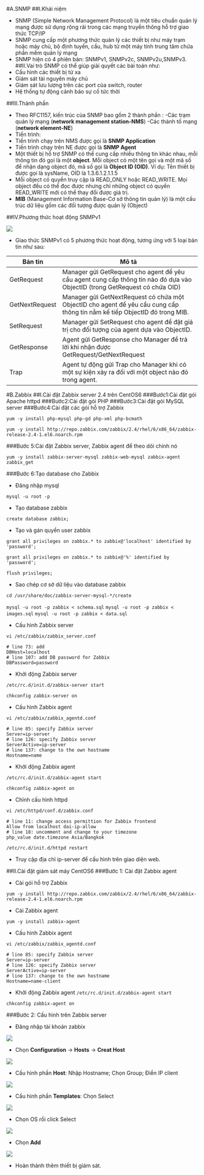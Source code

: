 #A.SNMP
##I.Khái niệm
- SNMP (Simple Network Management Protocol) là một tiêu chuẩn quản lý mạng được sử dụng rộng rãi trong các mạng truyền thông hỗ trợ giao thức TCP/IP
- SNMP cung cấp một phương thức quản lý các thiết bị như máy trạm hoặc máy chủ, bộ định tuyến, cầu, hub từ một máy tính trung tâm chứa phần mềm quản lý mạng
- SNMP hiện có 4 phiên bản: SNMPv1, SNMPv2c, SNMPv2u,SNMPv3.
##II.Vai trò
	SNMP có thể giúp giải quyết các bài toán như:
- Cấu hình các thiết bị từ xa
- Giám sát tài nguyên máy chủ
- Giám sát lưu lượng trên các port của switch, router
- Hệ thống tự động cảnh báo sự cố tức thời

##III.Thành phần
- Theo RFC1157, kiến trúc của SNMP bao gồm 2 thành phần : 
 -Các trạm quản lý mạng (**network management station-NMS**)
 -Các thành tố mạng (**network element-NE**)
- Tiến trình:
 - Tiến trình chạy trên NMS được gọi là **SNMP Application**
 - Tiến trình chạy trên NE được gọi là **SNMP Agent**
- Một thiết bị hỗ trợ SNMP có thể cung cấp nhiều thông tin khác nhau, mỗi thông tin đó gọi là một **object**. Mỗi object có một tên gọi và một mã số để nhận dạng object đó, mã số gọi là **Object ID (OID)**. Ví dụ: Tên thiết bị được gọi là sysName, OID là 1.3.6.1.2.1.1.5
- Mỗi object có quyền truy cập là READ_ONLY hoặc READ_WRITE. Mọi object đều có thể đọc được nhưng chỉ những object có quyền READ_WRITE mới có thể thay đổi được giá trị.
- **MIB** (Management Information Base-Cơ sở thông tin quản lý) là một cấu trúc dữ liệu gồm các đối tượng được quản lý (Object)

##IV.Phương thức hoạt động SNMPv1

<img src="http://img.prntscr.com/img?url=http://i.imgur.com/j1Oa08t.png">

- Giao thức SNMPv1 có 5 phương thức hoạt động, tương ứng với 5 loại bản tin như sau:

| Bản tin | Mô tả |
|---------|-------|
| GetRequest | Manager gửi GetRequest cho agent để yêu cầu agent cung cấp thông tin nào đó dựa vào ObjectID (trong GetRequest có chứa OID) |
| GetNextRequest | Manager gửi GetNextRequest có chứa một ObjectID cho agent để yêu cầu cung cấp thông tin nằm kế tiếp ObjectID đó trong MIB. |
| SetRequest | Manager gửi SetRequest cho agent để đặt giá trị cho đối tượng của agent dựa vào ObjectID. |
| GetResponse | Agent gửi GetResponse cho Manager để trả lời khi nhận được GetRequest/GetNextRequest |
| Trap | Agent tự động gửi Trap cho Manager khi có một sự kiện xảy ra đối với một object nào đó trong agent. |

#B.Zabbix
##I.Cài đặt Zabbix server 2.4 trên CentOS6
###Bước1:Cài đặt gói Apache httpd
###Bước2:Cài đặt gói PHP
###Bước3:Cài đặt gói MySQL server
###Bước4:Cài đặt các gói hỗ trợ Zabbix

`yum -y install php-mysql php-gd php-xml php-bcmath`

`yum -y install http://repo.zabbix.com/zabbix/2.4/rhel/6/x86_64/zabbix-release-2.4-1.el6.noarch.rpm`

###Bước 5:Cài đặt Zabbix server, Zabbix agent để theo dõi chính nó

`yum -y install zabbix-server-mysql zabbix-web-mysql zabbix-agent zabbix_get`

###Bước 6:Tạo database cho Zabbix
- Đăng nhập mysql

`mysql -u root -p`
- Tạo database zabbix 

`create database zabbix;`
- Tạo và gán quyền user zabbix 

`grant all privileges on zabbix.* to zabbix@'localhost' identified by 'password';`

`grant all privileges on zabbix.* to zabbix@'%' identified by 'password';`

`flush privileges;`

- Sao chép cơ sở dữ liệu vào database zabbix

`cd /usr/share/doc/zabbix-server-mysql-*/create`

`mysql -u root -p zabbix < schema.sql`
`mysql -u root -p zabbix < images.sql`
`mysql -u root -p zabbix < data.sql`

- Cấu hình Zabbix server

`vi /etc/zabbix/zabbix_server.conf`

```
# line 73: add
DBHost=localhost
# line 107: add DB password for Zabbix
DBPassword=password
```

- Khởi động Zabbix server

`/etc/rc.d/init.d/zabbix-server start`

`chkconfig zabbix-server on `

- Cấu hình Zabbix agent

`vi /etc/zabbix/zabbix_agentd.conf`

```
# line 85: specify Zabbix server
Server=ip-server
# line 126: specify Zabbix server
ServerActive=ip-server
# line 137: change to the own hostname
Hostname=name
```

- Khởi động Zabbix agent

`/etc/rc.d/init.d/zabbix-agent start `

`chkconfig zabbix-agent on`

- Chỉnh cấu hình httpd

`vi /etc/httpd/conf.d/zabbix.conf`

```
# line 11: change access permittion for Zabbix frontend
Allow from localhost dai-ip-allow
# line 18: uncomment and change to your timezone
php_value date.timezone Asia/Bangkok
```

`/etc/rc.d/init.d/httpd restart`

- Truy cập địa chỉ ip-server để cấu hình trên giao diện web.

##II.Cài đặt giám sát máy CentOS6
###Bước 1: Cài đặt Zabbix agent
- Cài gói hỗ trợ Zabbix

`yum -y install http://repo.zabbix.com/zabbix/2.4/rhel/6/x86_64/zabbix-release-2.4-1.el6.noarch.rpm`

- Cài Zabbix agent

`yum -y install zabbix-agent`

- Cấu hình Zabbix agent

`vi /etc/zabbix/zabbix_agentd.conf`

```
# line 85: specify Zabbix server
Server=ip-server
# line 126: specify Zabbix server
ServerActive=ip-server
# line 137: change to the own hostname
Hostname=name-client
```
- Khởi động Zabbix agent
`/etc/rc.d/init.d/zabbix-agent start`

`chkconfig zabbix-agent on`

###Bước 2: Cấu hình trên Zabbix server
- Đăng nhập tài khoản zabbix

<img src="http://img.prntscr.com/img?url=http://i.imgur.com/XpsUQom.png">

- Chọn **Configuration** -> **Hosts** -> **Creat Host**

<img src="http://img.prntscr.com/img?url=http://i.imgur.com/1TqSouh.png">

- Cấu hình phần **Host**: Nhập Hostname; Chọn Group; Điền IP client

<img src="http://img.prntscr.com/img?url=http://i.imgur.com/qVUL7Td.png">

- Cấu hình phần **Templates**: Chọn Select

<img src="http://img.prntscr.com/img?url=http://i.imgur.com/euHMiKS.png">

- Chọn OS rồi click Select

<img src="http://img.prntscr.com/img?url=http://i.imgur.com/uzL4By3.png">

- Chọn **Add**

<img src="http://img.prntscr.com/img?url=http://i.imgur.com/Wq4t49y.png">

- Hoàn thành thêm thiết bị giám sát.

